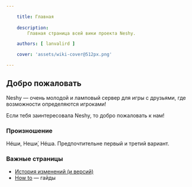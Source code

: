 ```yaml
---

    title: Главная
    
    description:
        Главная страница всей вики проекта Neshy.

    authors: [ lanvalird ]

    cover: 'assets/wiki-cover@512px.png'

---
```


## Добро пожаловать

Neshy — очень молодой и ламповый сервер для игры с друзьями, где возможности определяются игроками!

Если тебя заинтересовала Neshy, то добро пожаловать к нам!

### Произношение

Нéши, Неши́, Нéша. Предпочтительне первый и третий вариант.

### Важные страницы

- [История изменений (и версий)](./version-history.md)
- [How to](./how2/index.md) — гайды
